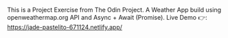 This is a Project Exercise from The Odin Project.
A Weather App build using openweathermap.org API
and Async + Await (Promise).
Live Demo 👉: https://jade-pastelito-671124.netlify.app/